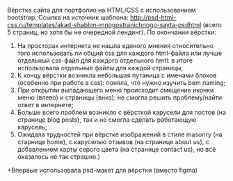 Вёрстка сайта для портфолио на HTML/CSS с использованием bootstrap. Ссылка на источник шаблона: http://psd-html-css.ru/templates/akad-shablon-mnogostranichnogo-sayta-psdhtml (всего 5 страниц, но хотя бы не очередной лендинг).
По окончании вёрстки:
1. На просторах интернета не нашла единого мнения относительно того использовать ли общий css для каждого html-файла или лучше отдельный css-файл для каждого отдельного hmtl: в итоге использовала отдельные файлы для каждой страницы;
2. К концу вёрстки возникла небольшая путаница с именами блоков (особенно при работе в css): поняла, что нужно изучить bem naming;
3. При открытии выпадающего меню происходит смещение иконки меню (влево) и страницы (вниз): не смогла решить проблему/найти ответ в интернете;
4. Больше всего проблем возникло с вёрсткой карусели для постов (на странице blog posts), так и не смогла сделать работающую карусель;
5. Ожидала трудностей при вёрстке изображений в стиле masonry (на старнице home), с каруселью отзывов (на странице about us), с добавлением карты серого цвета (на странице contact us), но всё оказалось не так страшно.)

+Впервые использовала psd-макет для вёрстки (вместо figma)
